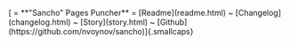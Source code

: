 <p class="navbar">
[ = **"Sancho" Pages Puncher** = [Readme](readme.html) ~  [Changelog](changelog.html) ~ [Story](story.html) ~ [Github](https://github.com/nvoynov/sancho)]{.smallcaps}
</p>
